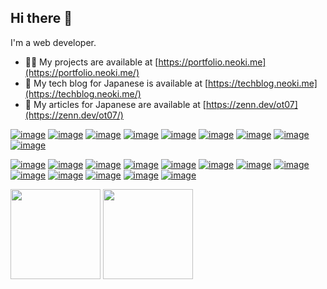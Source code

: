 <h2 align="left">Hi there 👋</h3>

I'm a web developer.

- 👨‍💻 My projects are available at [https://portfolio.neoki.me](https://portfolio.neoki.me/)
- 🔧 My tech blog for Japanese is available at [https://techblog.neoki.me](https://techblog.neoki.me/)
- 📝 My articles for Japanese are available at [https://zenn.dev/ot07](https://zenn.dev/ot07/)

[![image](https://skillicons.dev/icons?i=ts)](https://www.typescriptlang.org/)
[![image](https://skillicons.dev/icons?i=js)](https://en.wikipedia.org/wiki/JavaScript)
[![image](https://skillicons.dev/icons?i=html)](https://en.wikipedia.org/wiki/HTML)
[![image](https://skillicons.dev/icons?i=css)](https://en.wikipedia.org/wiki/CSS)
[![image](https://skillicons.dev/icons?i=go)](https://go.dev/)
[![image](https://skillicons.dev/icons?i=php)](https://www.php.net/)
[![image](https://skillicons.dev/icons?i=rust)](https://www.rust-lang.org/)
[![image](https://skillicons.dev/icons?i=py)](https://www.python.org/)
[![image](https://skillicons.dev/icons?i=astro)](https://astro.build/)

[![image](https://skillicons.dev/icons?i=react)](https://react.dev/)
[![image](https://skillicons.dev/icons?i=nextjs)](https://nextjs.org/)
[![image](https://skillicons.dev/icons?i=redux)](https://redux.js.org/)
[![image](https://skillicons.dev/icons?i=tailwind)](https://tailwindcss.com/)
[![image](https://skillicons.dev/icons?i=jest)](https://jestjs.io/)
[![image](https://skillicons.dev/icons?i=vite)](https://vitejs.dev/)
[![image](https://skillicons.dev/icons?i=laravel)](https://laravel.com/)
[![image](https://skillicons.dev/icons?i=wasm)](https://en.wikipedia.org/wiki/WebAssembly)
[![image](https://skillicons.dev/icons?i=nodejs)](https://nodejs.org/)
[![image](https://skillicons.dev/icons?i=bun)](https://bun.sh/)
[![image](https://skillicons.dev/icons?i=docker)](https://www.docker.com/)
[![image](https://skillicons.dev/icons?i=vscode)](https://code.visualstudio.com/)
[![image](https://skillicons.dev/icons?i=neovim)](https://neovim.io/)

<p align="left">
  <img height="144rem" src="https://github-readme-stats.vercel.app/api/top-langs?username=neokidev&layout=compact" alt="" />
  <img height="144rem" src="https://github-readme-streak-stats.herokuapp.com/?user=neokidev" alt="" />
</p>

<p align="left">
  <img src="https://github-profile-trophy.vercel.app/?username=neokidev&amp;margin-w=5&amp;margin-h=5" alt="" style="max-width: 100%;">
</p>
